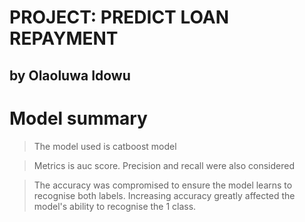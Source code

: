# PROJECT: PREDICT LOAN REPAYMENT
## by Olaoluwa Idowu

# Model summary
> The model used is catboost model

> Metrics is auc score. Precision and recall were also considered

> The accuracy was compromised to ensure the model learns to recognise both labels. 
  Increasing accuracy greatly affected the model's ability to recognise the 1 class.
